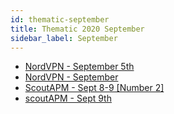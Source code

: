 ```yaml
---
id: thematic-september
title: Thematic 2020 September
sidebar_label: September
---
```


-   <a href="/html/Thematic/2020/September/NordVPN_September_5th.html" target="_parent">NordVPN - September 5th</a>
-   <a href="/html/Thematic/2020/September/NordVPN_September.html" target="_parent">NordVPN - September</a>
-   <a href="/html/Thematic/2020/September/ScoutAPM_Sept9_Number_2.html" target="_parent">ScoutAPM - Sept 8-9 [Number 2]</a>
-   <a href="/html/Thematic/2020/September/scoutAPM_Sept_9th_Number_1.html" target="_parent">scoutAPM - Sept 9th</a>